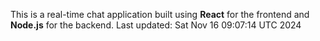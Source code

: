 This is a real-time chat application built using **React** for the frontend and **Node.js** for the backend.
Last updated: Sat Nov 16 09:07:14 UTC 2024
